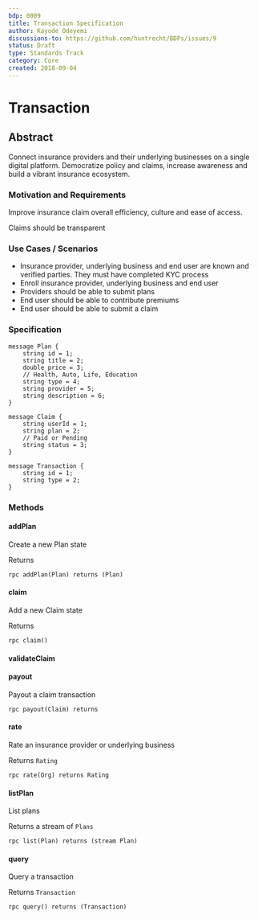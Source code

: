 ```yaml
---
bdp: 0009
title: Transaction Specification
author: Kayode Odeyemi
discussions-to: https://github.com/huntrecht/BDPs/issues/9
status: Draft
type: Standards Track
category: Core
created: 2018-09-04
---
```

# Transaction

## Abstract
Connect insurance providers and their underlying businesses on a single digital
platform. Democratize policy and claims, increase awareness and build a vibrant insurance ecosystem.

### Motivation and Requirements
Improve insurance claim overall efficiency, culture and ease of access.

Claims should be transparent
### Use Cases / Scenarios
- Insurance provider, underlying business and end user are known and verified
    parties. They must have completed KYC process
- Enroll insurance provider, underlying business and end user
- Providers should be able to submit plans
- End user should be able to contribute premiums
- End user should be able to submit a claim 

### Specification

```
message Plan {
    string id = 1;
    string title = 2;
    double price = 3;
    // Health, Auto, Life, Education
    string type = 4;
    string provider = 5;
    string description = 6;
}
```
```
message Claim {
    string userId = 1;
    string plan = 2;
    // Paid or Pending
    string status = 3;
}
```
```
message Transaction {
    string id = 1;
    string type = 2;
}
```
### Methods

#### addPlan

Create a new Plan state

Returns

`rpc addPlan(Plan) returns (Plan)`

#### claim

Add a new Claim state

Returns

`rpc claim()`

#### validateClaim


#### payout

Payout a claim transaction

`rpc payout(Claim) returns`

#### rate

Rate an insurance provider or underlying business

Returns `Rating`

`rpc rate(Org) returns Rating`

#### listPlan

List plans

Returns a stream of `Plans`

`rpc list(Plan) returns (stream Plan)`

#### query

Query a transaction

Returns `Transaction`

`rpc query() returns (Transaction)`
